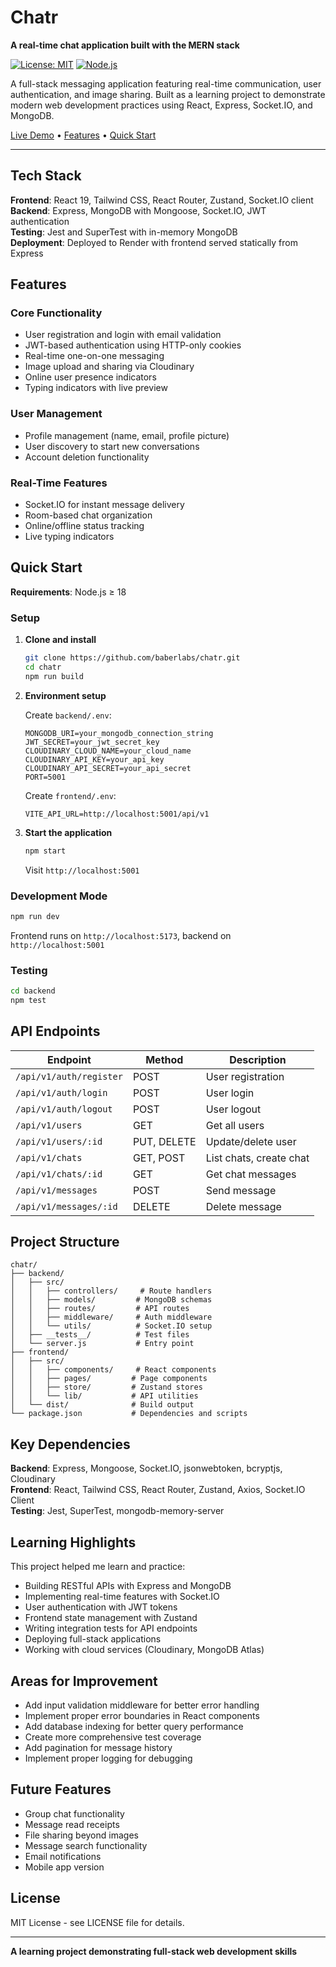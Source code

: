 # Chatr

**A real-time chat application built with the MERN stack**

[![License: MIT](https://img.shields.io/badge/License-MIT-blue.svg)](./LICENSE)
[![Node.js](https://img.shields.io/badge/Node.js-18+-green.svg)](https://nodejs.org/)

A full-stack messaging application featuring real-time communication, user authentication, and image sharing. Built as a learning project to demonstrate modern web development practices using React, Express, Socket.IO, and MongoDB.

[Live Demo](https://chatr.baberr.com) • [Features](#features) • [Quick Start](#quick-start)

---

## Tech Stack

**Frontend**: React 19, Tailwind CSS, React Router, Zustand, Socket.IO client  
**Backend**: Express, MongoDB with Mongoose, Socket.IO, JWT authentication  
**Testing**: Jest and SuperTest with in-memory MongoDB  
**Deployment**: Deployed to Render with frontend served statically from Express

## Features

### Core Functionality

- User registration and login with email validation
- JWT-based authentication using HTTP-only cookies
- Real-time one-on-one messaging
- Image upload and sharing via Cloudinary
- Online user presence indicators
- Typing indicators with live preview

### User Management

- Profile management (name, email, profile picture)
- User discovery to start new conversations
- Account deletion functionality

### Real-Time Features

- Socket.IO for instant message delivery
- Room-based chat organization
- Online/offline status tracking
- Live typing indicators

## Quick Start

**Requirements**: Node.js ≥ 18

### Setup

1. **Clone and install**

   ```bash
   git clone https://github.com/baberlabs/chatr.git
   cd chatr
   npm run build
   ```

2. **Environment setup**

   Create `backend/.env`:

   ```env
   MONGODB_URI=your_mongodb_connection_string
   JWT_SECRET=your_jwt_secret_key
   CLOUDINARY_CLOUD_NAME=your_cloud_name
   CLOUDINARY_API_KEY=your_api_key
   CLOUDINARY_API_SECRET=your_api_secret
   PORT=5001
   ```

   Create `frontend/.env`:

   ```env
   VITE_API_URL=http://localhost:5001/api/v1
   ```

3. **Start the application**
   ```bash
   npm start
   ```
   Visit `http://localhost:5001`

### Development Mode

```bash
npm run dev
```

Frontend runs on `http://localhost:5173`, backend on `http://localhost:5001`

### Testing

```bash
cd backend
npm test
```

## API Endpoints

| Endpoint                | Method      | Description             |
| ----------------------- | ----------- | ----------------------- |
| `/api/v1/auth/register` | POST        | User registration       |
| `/api/v1/auth/login`    | POST        | User login              |
| `/api/v1/auth/logout`   | POST        | User logout             |
| `/api/v1/users`         | GET         | Get all users           |
| `/api/v1/users/:id`     | PUT, DELETE | Update/delete user      |
| `/api/v1/chats`         | GET, POST   | List chats, create chat |
| `/api/v1/chats/:id`     | GET         | Get chat messages       |
| `/api/v1/messages`      | POST        | Send message            |
| `/api/v1/messages/:id`  | DELETE      | Delete message          |

## Project Structure

```
chatr/
├── backend/
│   ├── src/
│   │   ├── controllers/     # Route handlers
│   │   ├── models/         # MongoDB schemas
│   │   ├── routes/         # API routes
│   │   ├── middleware/     # Auth middleware
│   │   └── utils/          # Socket.IO setup
│   ├── __tests__/          # Test files
│   └── server.js           # Entry point
├── frontend/
│   ├── src/
│   │   ├── components/     # React components
│   │   ├── pages/         # Page components
│   │   ├── store/         # Zustand stores
│   │   └── lib/           # API utilities
│   └── dist/              # Build output
└── package.json           # Dependencies and scripts
```

## Key Dependencies

**Backend**: Express, Mongoose, Socket.IO, jsonwebtoken, bcryptjs, Cloudinary  
**Frontend**: React, Tailwind CSS, React Router, Zustand, Axios, Socket.IO Client  
**Testing**: Jest, SuperTest, mongodb-memory-server

## Learning Highlights

This project helped me learn and practice:

- Building RESTful APIs with Express and MongoDB
- Implementing real-time features with Socket.IO
- User authentication with JWT tokens
- Frontend state management with Zustand
- Writing integration tests for API endpoints
- Deploying full-stack applications
- Working with cloud services (Cloudinary, MongoDB Atlas)

## Areas for Improvement

- Add input validation middleware for better error handling
- Implement proper error boundaries in React components
- Add database indexing for better query performance
- Create more comprehensive test coverage
- Add pagination for message history
- Implement proper logging for debugging

## Future Features

- Group chat functionality
- Message read receipts
- File sharing beyond images
- Message search functionality
- Email notifications
- Mobile app version

## License

MIT License - see LICENSE file for details.

---

**A learning project demonstrating full-stack web development skills**

